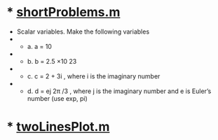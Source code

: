 # * [shortProblems.m](https://github.com/UAH-Survival/MIT-6.094-Introduction-to-Matlab/blob/master/Homework%201/shortProblems.m)
* Scalar variables. Make the following variables
* * a. a = 10
* * b. b = 2.5 ×10 23
* * c. c = 2 + 3i , where i is the imaginary number
* * d. d = ej 2π /3 , where j is the imaginary number and e is Euler’s number (use exp, pi)
# * [twoLinesPlot.m](https://github.com/UAH-Survival/MIT-6.094-Introduction-to-Matlab/blob/master/Homework%201/twoLinePlot.m)
